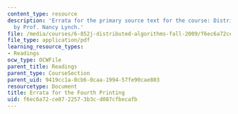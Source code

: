 ```yaml
---
content_type: resource
description: 'Errata for the primary source text for the course: Distributed Algorithms
  by Prof. Nancy Lynch.'
file: /media/courses/6-852j-distributed-algorithms-fall-2009/f6ec6a72ce0722573b3cd087cfbecafb_MIT6_852JF09_errata.pdf
file_type: application/pdf
learning_resource_types:
- Readings
ocw_type: OCWFile
parent_title: Readings
parent_type: CourseSection
parent_uid: 9419cc1a-8cb6-0caa-1994-57fe90cae803
resourcetype: Document
title: Errata for the Fourth Printing
uid: f6ec6a72-ce07-2257-3b3c-d087cfbecafb
---
```

